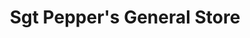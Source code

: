 ---
title: "Sgt Pepper's General Store"
url: /ann-arbor/sgt-peppers-general-store/
shop: Lebensmittel
---